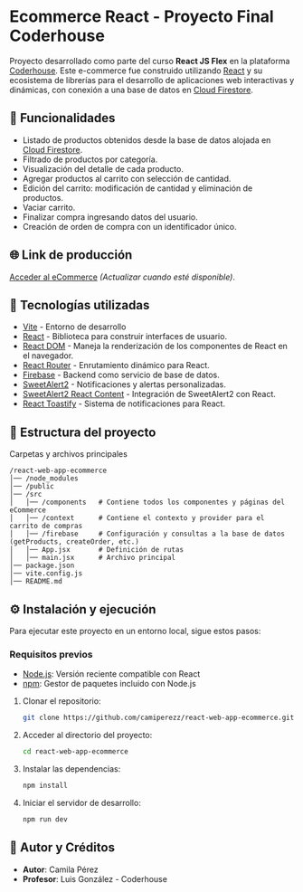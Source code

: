 # Ecommerce React - Proyecto Final Coderhouse

Proyecto desarrollado como parte del curso **React JS Flex** en la plataforma [Coderhouse](https://www.coderhouse.com/uy/). Este e-commerce fue construido utilizando [React](https://react.dev/) y su ecosistema de librerías para el desarrollo de aplicaciones web interactivas y dinámicas, con conexión a una base de datos en [Cloud Firestore](https://firebase.google.com/docs/firestore).  

## 📌 Funcionalidades

- Listado de productos obtenidos desde la base de datos alojada en [Cloud Firestore](https://firebase.google.com/docs/firestore).
- Filtrado de productos por categoría.
- Visualización del detalle de cada producto.
- Agregar productos al carrito con selección de cantidad.
- Edición del carrito: modificación de cantidad y eliminación de productos.
- Vaciar carrito.
- Finalizar compra ingresando datos del usuario.
- Creación de orden de compra con un identificador único.

  
## 🌐 Link de producción

[Acceder al eCommerce](https://tu-enlace-de-produccion.com) *(Actualizar cuando esté disponible)*.

## 🚀 Tecnologías utilizadas

- [Vite](https://vitejs.dev/) - Entorno de desarrollo
- [React](https://react.dev/) - Biblioteca para construir interfaces de usuario.
- [React DOM](https://react.dev/) - Maneja la renderización de los componentes de React en el navegador.
- [React Router](https://reactrouter.com/) - Enrutamiento dinámico para React.
- [Firebase](https://firebase.google.com/) - Backend como servicio de base de datos.
- [SweetAlert2](https://sweetalert2.github.io/) - Notificaciones y alertas personalizadas.
- [SweetAlert2 React Content](https://github.com/sweetalert2/sweetalert2-react-content) - Integración de SweetAlert2 con React.
- [React Toastify](https://fkhadra.github.io/react-toastify/introduction) - Sistema de notificaciones para React.


## 📂 Estructura del proyecto

Carpetas y archivos principales

```
/react-web-app-ecommerce
│── /node_modules
│── /public
│── /src
│   │── /components   # Contiene todos los componentes y páginas del eCommerce
│   │── /context      # Contiene el contexto y provider para el carrito de compras
│   │── /firebase     # Configuración y consultas a la base de datos (getProducts, createOrder, etc.)
│   │── App.jsx       # Definición de rutas
│   │── main.jsx      # Archivo principal
│── package.json
│── vite.config.js
│── README.md
```

## ⚙️ Instalación y ejecución

Para ejecutar este proyecto en un entorno local, sigue estos pasos:

### Requisitos previos

- [Node.js](https://nodejs.org/es): Versión reciente compatible con React
- [npm](https://www.npmjs.com/): Gestor de paquetes incluido con Node.js

1. Clonar el repositorio:

   ```sh
   git clone https://github.com/camiperezz/react-web-app-ecommerce.git
   ```

2. Acceder al directorio del proyecto:

   ```sh
   cd react-web-app-ecommerce
   ```

3. Instalar las dependencias:

   ```sh
   npm install
   ```

4. Iniciar el servidor de desarrollo:

   ```sh
   npm run dev
   ```


## 👤 Autor y Créditos

- **Autor**: Camila Pérez
- **Profesor**: Luis González - Coderhouse
